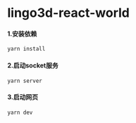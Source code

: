 # lingo3d-react-world

#### 1.安装依赖

```
yarn install
```

#### 2.启动socket服务

```
yarn server
```

#### 3.启动网页

```
yarn dev
```

